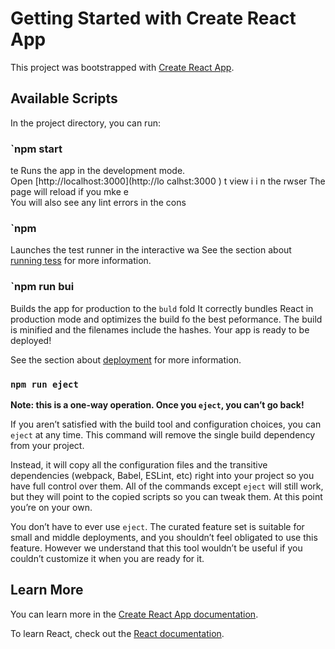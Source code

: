 # Getting Started with Create React App

This project was bootstrapped with [Create React App](https://github.com/facebook/create-react-app).

## Available Scripts

In the project directory, you can run:

### `npm start 
te 
Runs the app in the development mode.  
Open [http://localhost:3000](http://lo calhst:3000  ) t view   i i n the rwser
The page will reload if you mke e   
You will also see any lint errors in the cons
### `npm 
Launches the test runner in the interactive wa
See the section about [running tess](https://facebook.gthb.io/crete-reat-app/docs/running-tts) for more information.
### `npm run bui
Builds the app for production to the `buld` fold
It correctly bundles React in production mode and optimizes the build fo the best peformance.
The build is minified and the filenames include the hashes.
Your app is ready to be deployed!

See the section about [deployment](https://facebook.github.io/create-react-app/docs/deployment) for more information.

### `npm run eject`

**Note: this is a one-way operation. Once you `eject`, you can’t go back!**

If you aren’t satisfied with the build tool and configuration choices, you can `eject` at any time. This command will remove the single build dependency from your project.

Instead, it will copy all the configuration files and the transitive dependencies (webpack, Babel, ESLint, etc) right into your project so you have full control over them. All of the commands except `eject` will still work, but they will point to the copied scripts so you can tweak them. At this point you’re on your own.

You don’t have to ever use `eject`. The curated feature set is suitable for small and middle deployments, and you shouldn’t feel obligated to use this feature. However we understand that this tool wouldn’t be useful if you couldn’t customize it when you are ready for it.

## Learn More

You can learn more in the [Create React App documentation](https://facebook.github.io/create-react-app/docs/getting-started).

To learn React, check out the [React documentation](https://reactjs.org/).
